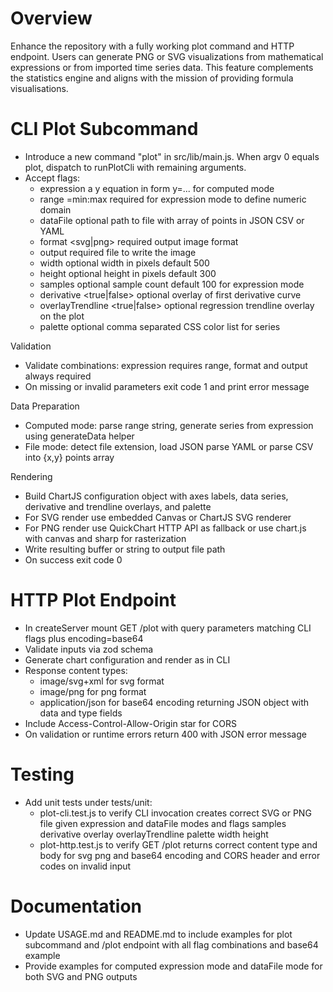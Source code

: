 # Overview
Enhance the repository with a fully working plot command and HTTP endpoint. Users can generate PNG or SVG visualizations from mathematical expressions or from imported time series data. This feature complements the statistics engine and aligns with the mission of providing formula visualisations.

# CLI Plot Subcommand
- Introduce a new command "plot" in src/lib/main.js. When argv 0 equals plot, dispatch to runPlotCli with remaining arguments.
- Accept flags:
  - expression <function>  a y equation in form y=... for computed mode
  - range <axis>=min:max  required for expression mode to define numeric domain
  - dataFile <path>       optional path to file with array of points in JSON CSV or YAML
  - format <svg|png>      required output image format
  - output <path>         required file to write the image
  - width <number>        optional width in pixels default 500
  - height <number>       optional height in pixels default 300
  - samples <number>      optional sample count default 100 for expression mode
  - derivative <true|false> optional overlay of first derivative curve
  - overlayTrendline <true|false> optional regression trendline overlay on the plot
  - palette <colors>      optional comma separated CSS color list for series

Validation
- Validate combinations: expression requires range, format and output always required
- On missing or invalid parameters exit code 1 and print error message

Data Preparation
- Computed mode: parse range string, generate series from expression using generateData helper
- File mode: detect file extension, load JSON parse YAML or parse CSV into {x,y} points array

Rendering
- Build ChartJS configuration object with axes labels, data series, derivative and trendline overlays, and palette
- For SVG render use embedded Canvas or ChartJS SVG renderer
- For PNG render use QuickChart HTTP API as fallback or use chart.js with canvas and sharp for rasterization
- Write resulting buffer or string to output file path
- On success exit code 0

# HTTP Plot Endpoint
- In createServer mount GET /plot with query parameters matching CLI flags plus encoding=base64
- Validate inputs via zod schema
- Generate chart configuration and render as in CLI
- Response content types:
  - image/svg+xml for svg format
  - image/png for png format
  - application/json for base64 encoding returning JSON object with data and type fields
- Include Access-Control-Allow-Origin star for CORS
- On validation or runtime errors return 400 with JSON error message

# Testing
- Add unit tests under tests/unit:
  - plot-cli.test.js to verify CLI invocation creates correct SVG or PNG file given expression and dataFile modes and flags samples derivative overlay overlayTrendline palette width height
  - plot-http.test.js to verify GET /plot returns correct content type and body for svg png and base64 encoding and CORS header and error codes on invalid input

# Documentation
- Update USAGE.md and README.md to include examples for plot subcommand and /plot endpoint with all flag combinations and base64 example
- Provide examples for computed expression mode and dataFile mode for both SVG and PNG outputs